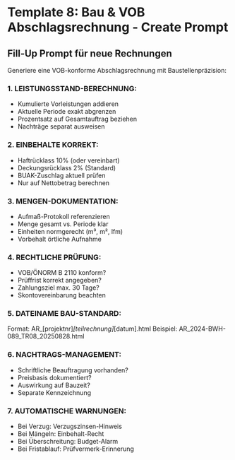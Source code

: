 # Template 8: Bau & VOB Abschlagsrechnung - Create Prompt

## Fill-Up Prompt für neue Rechnungen

Generiere eine VOB-konforme Abschlagsrechnung mit Baustellenpräzision:

### 1. LEISTUNGSSTAND-BERECHNUNG:
- Kumulierte Vorleistungen addieren
- Aktuelle Periode exakt abgrenzen
- Prozentsatz auf Gesamtauftrag beziehen
- Nachträge separat ausweisen

### 2. EINBEHALTE KORREKT:
- Haftrücklass 10% (oder vereinbart)
- Deckungsrücklass 2% (Standard)
- BUAK-Zuschlag aktuell prüfen
- Nur auf Nettobetrag berechnen

### 3. MENGEN-DOKUMENTATION:
- Aufmaß-Protokoll referenzieren
- Menge gesamt vs. Periode klar
- Einheiten normgerecht (m³, m², lfm)
- Vorbehalt örtliche Aufnahme

### 4. RECHTLICHE PRÜFUNG:
- VOB/ÖNORM B 2110 konform?
- Prüffrist korrekt angegeben?
- Zahlungsziel max. 30 Tage?
- Skontovereinbarung beachten

### 5. DATEINAME BAU-STANDARD:
Format: AR_[projektnr]_[teilrechnung]_[datum].html
Beispiel: AR_2024-BWH-089_TR08_20250828.html

### 6. NACHTRAGS-MANAGEMENT:
- Schriftliche Beauftragung vorhanden?
- Preisbasis dokumentiert?
- Auswirkung auf Bauzeit?
- Separate Kennzeichnung

### 7. AUTOMATISCHE WARNUNGEN:
- Bei Verzug: Verzugszinsen-Hinweis
- Bei Mängeln: Einbehalt-Recht
- Bei Überschreitung: Budget-Alarm
- Bei Fristablauf: Prüfvermerk-Erinnerung